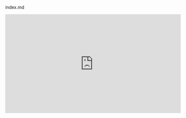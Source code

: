 index.md
<iframe width="560" height="315" src="https://www.youtube-nocookie.com/embed/s7QDa8LXR4Y" title="YouTube video player" frameborder="0" allow="accelerometer; autoplay; clipboard-write; encrypted-media; gyroscope; picture-in-picture" allowfullscreen></iframe>
